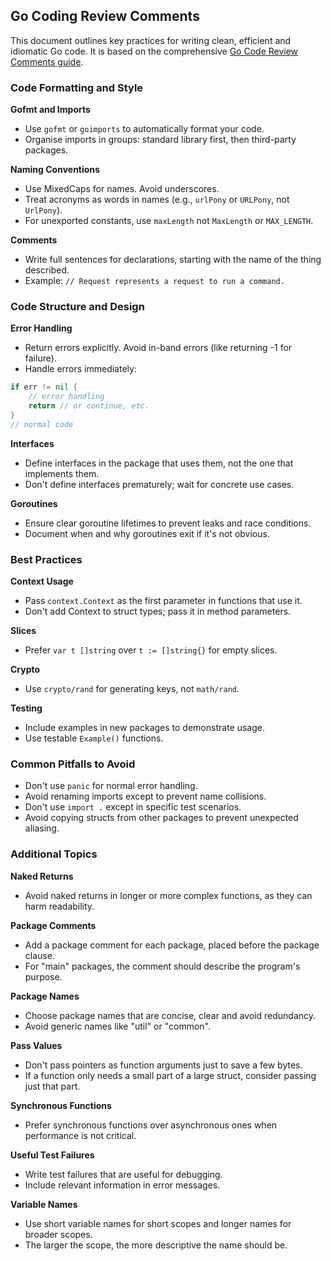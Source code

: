 

## Go Coding Review Comments

This document outlines key practices for writing clean, efficient and idiomatic Go code. It is based on the comprehensive [Go Code Review Comments guide](https://go.dev/wiki/CodeReviewComments).

### Code Formatting and Style

**Gofmt and Imports**
- Use `gofmt` or `goimports` to automatically format your code.
- Organise imports in groups: standard library first, then third-party packages.

**Naming Conventions**
- Use MixedCaps for names. Avoid underscores.
- Treat acronyms as words in names (e.g., `urlPony` or `URLPony`, not `UrlPony`).
- For unexported constants, use `maxLength` not `MaxLength` or `MAX_LENGTH`.

**Comments**
- Write full sentences for declarations, starting with the name of the thing described.
- Example: `// Request represents a request to run a command.`

### Code Structure and Design

**Error Handling**
- Return errors explicitly. Avoid in-band errors (like returning -1 for failure).
- Handle errors immediately:

```go
if err != nil {
    // error handling
    return // or continue, etc.
}
// normal code
```

**Interfaces**
- Define interfaces in the package that uses them, not the one that implements them.
- Don't define interfaces prematurely; wait for concrete use cases.

**Goroutines**
- Ensure clear goroutine lifetimes to prevent leaks and race conditions.
- Document when and why goroutines exit if it's not obvious.

### Best Practices

**Context Usage**
- Pass `context.Context` as the first parameter in functions that use it.
- Don't add Context to struct types; pass it in method parameters.

**Slices**
- Prefer `var t []string` over `t := []string{}` for empty slices.

**Crypto**
- Use `crypto/rand` for generating keys, not `math/rand`.

**Testing**
- Include examples in new packages to demonstrate usage.
- Use testable `Example()` functions.

### Common Pitfalls to Avoid

- Don't use `panic` for normal error handling.
- Avoid renaming imports except to prevent name collisions.
- Don't use `import .` except in specific test scenarios.
- Avoid copying structs from other packages to prevent unexpected aliasing.

### Additional Topics

**Naked Returns**
- Avoid naked returns in longer or more complex functions, as they can harm readability.

**Package Comments**
- Add a package comment for each package, placed before the package clause.
- For "main" packages, the comment should describe the program's purpose.

**Package Names**
- Choose package names that are concise, clear and avoid redundancy.
- Avoid generic names like "util" or "common".

**Pass Values**
- Don't pass pointers as function arguments just to save a few bytes.
- If a function only needs a small part of a large struct, consider passing just that part.

**Synchronous Functions**
- Prefer synchronous functions over asynchronous ones when performance is not critical.

**Useful Test Failures**
- Write test failures that are useful for debugging.
- Include relevant information in error messages.

**Variable Names**
- Use short variable names for short scopes and longer names for broader scopes.
- The larger the scope, the more descriptive the name should be.

